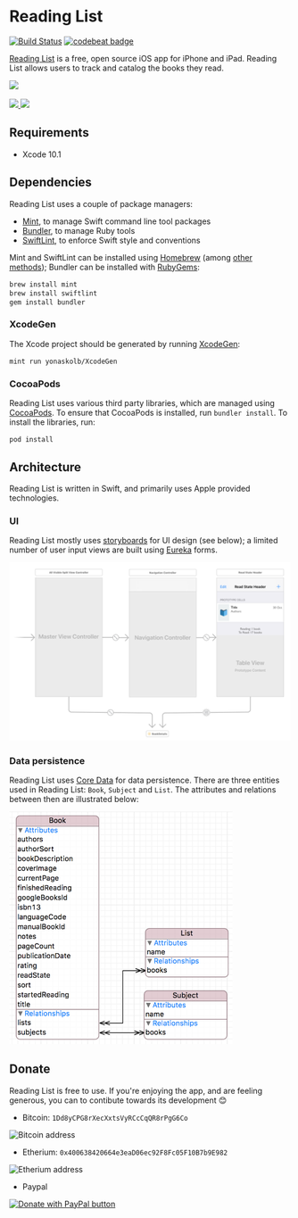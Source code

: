 # Reading List
[![Build Status](https://travis-ci.org/AndrewBennet/ReadingList.svg?branch=master)](https://travis-ci.org/AndrewBennet/ReadingList)
[![codebeat badge](https://codebeat.co/badges/3f7723a7-8967-436e-b5e9-549e0261603c)](https://codebeat.co/projects/github-com-andrewbennet-readinglist)

[Reading List](https://www.readinglist.app) is a free, open source iOS app for iPhone and iPad. Reading List allows users to track and catalog the books they read.

<img src="https://www.readinglist.app/assets/iPhone%20X-0_ToReadList_framed.png" width="280"></img>

<a href="https://itunes.apple.com/us/app/reading-list-book-log/id1217139955?mt=8">
  <img src="https://linkmaker.itunes.apple.com/assets/shared/badges/en-us/appstore-lrg.svg" style="height: 60px;"/>
</a>

<a href="https://testflight.apple.com/join/kBS5mVao">
  <img src="https://developer.apple.com/assets/elements/icons/testflight/testflight-64x64_2x.png" height="45px" />
</a>

## Requirements
 - Xcode 10.1

## Dependencies

Reading List uses a couple of package managers:

- [Mint](https://github.com/yonaskolb/Mint), to manage Swift command line tool packages
- [Bundler](https://github.com/bundler/bundler), to manage Ruby tools
- [SwiftLint](https://github.com/realm/SwiftLint), to enforce Swift style and conventions

Mint and SwiftLint can be installed using [Homebrew](https://brew.sh/) (among [other methods](https://github.com/yonaskolb/Mint#installing)); Bundler can be installed with [RubyGems](https://rubygems.org/):

    brew install mint
    brew install swiftlint
    gem install bundler

### XcodeGen
The Xcode project should be generated by running [XcodeGen](https://github.com/yonaskolb/XcodeGen):

    mint run yonaskolb/XcodeGen

### CocoaPods
Reading List uses various third party libraries, which are managed using [CocoaPods](https://cocoapods.org/). To ensure that CocoaPods is installed, run `bundler install`. To install the libraries, run:

    pod install

## Architecture
Reading List is written in Swift, and primarily uses Apple provided technologies.

### UI
Reading List mostly uses [storyboards](https://developer.apple.com/library/content/documentation/General/Conceptual/Devpedia-CocoaApp/Storyboard.html) for UI design (see below); a limited number of user input views are built using [Eureka](https://github.com/xmartlabs/Eureka) forms.

![Example storyboard](./media/storyboard.png)

### Data persistence
Reading List uses [Core Data](https://developer.apple.com/documentation/coredata) for data persistence. There are three entities used in Reading List: `Book`, `Subject` and `List`. The attributes and relations between then are illustrated below:

<img src="./media/coredata_entities.png" width="400px;" alt="Core data entities"/>

## Donate
Reading List is free to use. If you're enjoying the app, and are feeling generous, you can to contibute towards its development 😊 

* Bitcoin: `1Dd8yCPG8rXecXxtsVyRCcCqQR8rPgG6Co`

<img src="https://chart.googleapis.com/chart?cht=qr&chs=125x125&chl=bitcoin:1Dd8yCPG8rXecXxtsVyRCcCqQR8rPgG6Co" alt="Bitcoin address" />

- Etherium: `0x400638420664e3eaD06ec92F8Fc05F10B7b9E982`

<img src="https://chart.googleapis.com/chart?cht=qr&chs=125x125&chl=0x400638420664e3eaD06ec92F8Fc05F10B7b9E982" alt="Etherium address" />

- Paypal

<a href="https://www.paypal.com/cgi-bin/webscr?cmd=_donations&business=AM3XG8UNNS4K2&currency_code=GBP&source=url">
<img src="https://www.paypalobjects.com/en_GB/i/btn/btn_donate_SM.gif" border="0" name="submit" title="PayPal" alt="Donate with PayPal button" />
</a>
